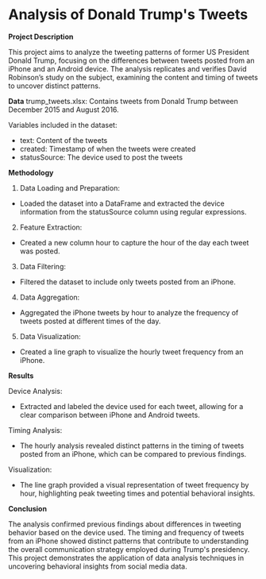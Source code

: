 # Analysis of Donald Trump's Tweets

**Project Description**

This project aims to analyze the tweeting patterns of former US President Donald Trump, focusing on the differences between tweets posted from an iPhone and an Android device. The analysis replicates and verifies David Robinson’s study on the subject, examining the content and timing of tweets to uncover distinct patterns.

**Data**
trump_tweets.xlsx: Contains tweets from Donald Trump between December 2015 and August 2016.

Variables included in the dataset:

- text: Content of the tweets
- created: Timestamp of when the tweets were created
- statusSource: The device used to post the tweets


**Methodology**

1. Data Loading and Preparation:
- Loaded the dataset into a DataFrame and extracted the device information from the statusSource column using regular expressions.
2. Feature Extraction:
- Created a new column hour to capture the hour of the day each tweet was posted.
3. Data Filtering:
- Filtered the dataset to include only tweets posted from an iPhone.
4. Data Aggregation:
- Aggregated the iPhone tweets by hour to analyze the frequency of tweets posted at different times of the day.
5. Data Visualization:
- Created a line graph to visualize the hourly tweet frequency from an iPhone.

**Results**

Device Analysis:
- Extracted and labeled the device used for each tweet, allowing for a clear comparison between iPhone and Android tweets.

Timing Analysis:
- The hourly analysis revealed distinct patterns in the timing of tweets posted from an iPhone, which can be compared to previous findings.

Visualization:
- The line graph provided a visual representation of tweet frequency by hour, highlighting peak tweeting times and potential behavioral insights.

**Conclusion**

The analysis confirmed previous findings about differences in tweeting behavior based on the device used. The timing and frequency of tweets from an iPhone showed distinct patterns that contribute to understanding the overall communication strategy employed during Trump's presidency. This project demonstrates the application of data analysis techniques in uncovering behavioral insights from social media data.
